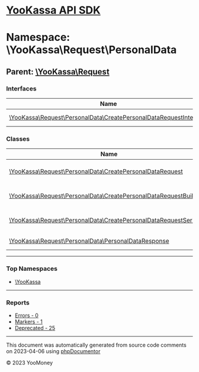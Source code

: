 # [YooKassa API SDK](../home.md)

# Namespace: \YooKassa\Request\PersonalData

## Parent: [\YooKassa\Request](../namespaces/yookassa-request.md)

### Interfaces

| Name | Summary |
| ---- | ------- |
| [\YooKassa\Request\PersonalData\CreatePersonalDataRequestInterface](../classes/YooKassa-Request-PersonalData-CreatePersonalDataRequestInterface.md) | Класс, представляющий интерфейс SbpPayoutRecipientPersonalDataRequestInterface. |

### Classes

| Name | Summary |
| ---- | ------- |
| [\YooKassa\Request\PersonalData\CreatePersonalDataRequest](../classes/YooKassa-Request-PersonalData-CreatePersonalDataRequest.md) | Класс, представляющий модель CreatePersonalDataRequest. |
| [\YooKassa\Request\PersonalData\CreatePersonalDataRequestBuilder](../classes/YooKassa-Request-PersonalData-CreatePersonalDataRequestBuilder.md) | Класс билдера объектов запросов к API на создание платежа |
| [\YooKassa\Request\PersonalData\CreatePersonalDataRequestSerializer](../classes/YooKassa-Request-PersonalData-CreatePersonalDataRequestSerializer.md) | Класс сериалайзера объекта запроса к API на проведение выплаты |
| [\YooKassa\Request\PersonalData\PersonalDataResponse](../classes/YooKassa-Request-PersonalData-PersonalDataResponse.md) | Класс, представляющий модель PersonalData. |

---

### Top Namespaces

* [\YooKassa](../namespaces/yookassa.md)

---

### Reports
* [Errors - 0](../reports/errors.md)
* [Markers - 1](../reports/markers.md)
* [Deprecated - 25](../reports/deprecated.md)

---

This document was automatically generated from source code comments on 2023-04-06 using [phpDocumentor](http://www.phpdoc.org/)

&copy; 2023 YooMoney